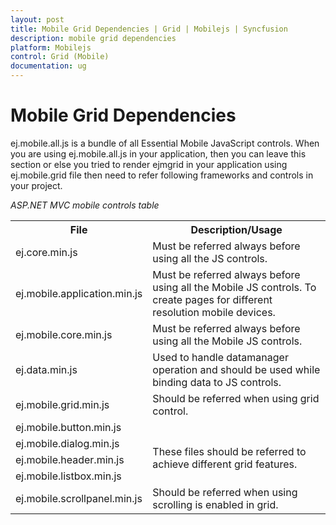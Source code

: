 ```yaml
---
layout: post
title: Mobile Grid Dependencies | Grid | Mobilejs | Syncfusion
description: mobile grid dependencies
platform: Mobilejs
control: Grid (Mobile)
documentation: ug
---
```


# Mobile Grid Dependencies

ej.mobile.all.js is a bundle of all Essential Mobile JavaScript controls. When you are using ej.mobile.all.js in your application, then you can leave this section or else you tried to render ejmgrid in your application using ej.mobile.grid file then need to refer following frameworks and controls in your project.

_ASP.NET MVC mobile controls table_

<table>
<tr>
<th>
File</th><th>
Description/Usage</th></tr>
<tr>
<td>
ej.core.min.js</td><td>
Must be referred always before using all the JS controls.</td></tr>
<tr>
<td>
ej.mobile.application.min.js </td><td>
Must be referred always before using all the Mobile JS controls. To create pages for different resolution mobile devices.</td></tr>
<tr>
<td>
ej.mobile.core.min.js</td><td>
Must be referred always before using all the Mobile JS controls.</td></tr>
<tr>
<td>
ej.data.min.js</td><td>
Used to handle datamanager operation and should be used while binding data to JS controls.</td></tr>
<tr>
<td>
ej.mobile.grid.min.js</td><td>
Should be referred when using grid control.</td></tr>
<tr>
<td>
ej.mobile.button.min.js</td><td rowspan = "4">
<br>These files should be referred to achieve different grid features.</td></tr>
<tr>
<td>
ej.mobile.dialog.min.js</td></tr>
<tr>
<td>
ej.mobile.header.min.js</td></tr>
<tr>
<td>
ej.mobile.listbox.min.js</td></tr>
<tr>
<td>
ej.mobile.scrollpanel.min.js</td><td>
Should be referred when using scrolling is enabled in grid.  </td></tr>
</table>